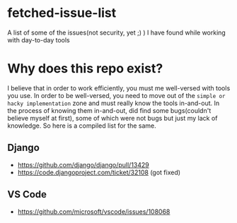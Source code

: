 # fetched-issue-list
A list of some of the issues(not security, yet ;) ) I have found while working with day-to-day tools

# Why does this repo exist?
I believe that in order to work efficiently, you must me well-versed with tools you use. In order to be well-versed, you need to move out of the `simple or hacky implementation` zone and must really know the tools in-and-out. In the process of knowing them in-and-out, did find some bugs(couldn't believe myself at first), some of which were not bugs but just my lack of knowledge. So here is a compiled list for the same.


## Django

- https://github.com/django/django/pull/13429
- https://code.djangoproject.com/ticket/32108 (got fixed)

## VS Code

- https://github.com/microsoft/vscode/issues/108068
